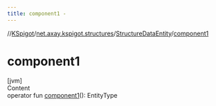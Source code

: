 ```yaml
---
title: component1 -
---
```

//[KSpigot](../../index.md)/[net.axay.kspigot.structures](../index.md)/[StructureDataEntity](index.md)/[component1](component1.md)



# component1  
[jvm]  
Content  
operator fun [component1](component1.md)(): EntityType  



